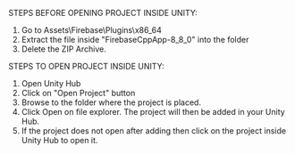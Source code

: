 
STEPS BEFORE OPENING PROJECT INSIDE UNITY:

1. Go to  Assets\Firebase\Plugins\x86_64
2. Extract the file inside "FirebaseCppApp-8_8_0" into the folder 
3. Delete the ZIP Archive. 

STEPS TO OPEN PROJECT INSIDE UNITY:

1. Open Unity Hub
2. Click on "Open Project" button
3. Browse to the folder where the project is placed.
4. Click Open on file explorer. The project will then be added in your Unity Hub.
5. If the project does not open after adding then click on the project inside Unity Hub to open it.





